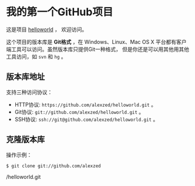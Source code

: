 # 我的第一个GitHub项目

这是项目 [helloworld](https://github.com/alexzed/helloworld) ，
欢迎访问。

这个项目的版本库是 **Git格式** ，在 Windows、Linux、Mac OS X
平台都有客户端工具可以访问。虽然版本库只提供Git一种格式，
但是你还是可以用其他用其他工具访问，如 ``svn`` 和 ``hg`` 。

## 版本库地址

支持三种访问协议：

* HTTP协议: `https://github.com/alexzed/helloworld.git` 。
* Git协议: `git://github.com/alexzed/helloworld.git` 。
* SSH协议: `ssh://git@github.com/alexzed/helloworld.git` 。

## 克隆版本库

操作示例：

    $ git clone git://github.com/alexzed
   /helloworld.git